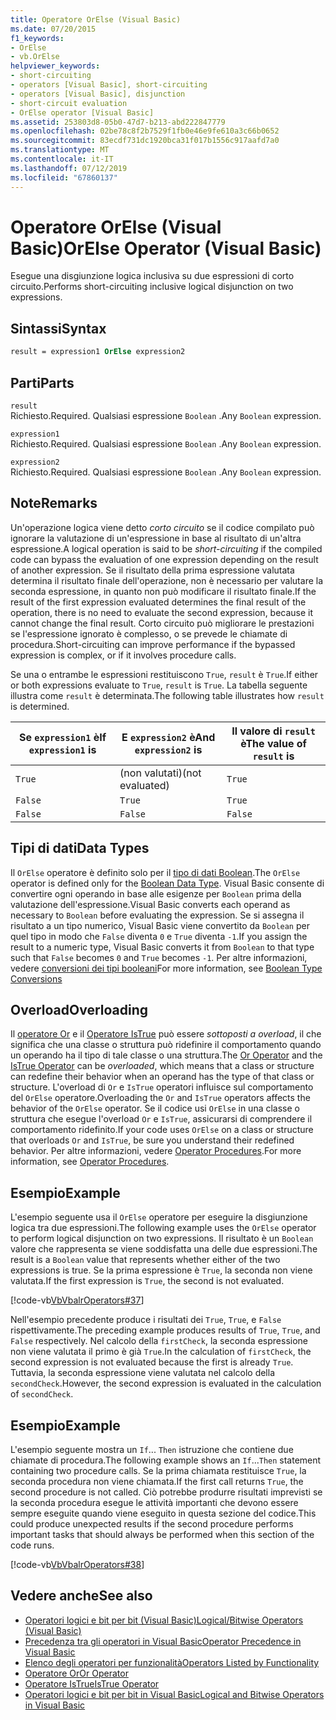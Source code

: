 ```yaml
---
title: Operatore OrElse (Visual Basic)
ms.date: 07/20/2015
f1_keywords:
- OrElse
- vb.OrElse
helpviewer_keywords:
- short-circuiting
- operators [Visual Basic], short-circuiting
- operators [Visual Basic], disjunction
- short-circuit evaluation
- OrElse operator [Visual Basic]
ms.assetid: 253803d8-05b0-47d7-b213-abd222847779
ms.openlocfilehash: 02be78c8f2b7529f1fb0e46e9fe610a3c66b0652
ms.sourcegitcommit: 83ecdf731dc1920bca31f017b1556c917aafd7a0
ms.translationtype: MT
ms.contentlocale: it-IT
ms.lasthandoff: 07/12/2019
ms.locfileid: "67860137"
---
```

# <a name="orelse-operator-visual-basic"></a><span data-ttu-id="b3def-102">Operatore OrElse (Visual Basic)</span><span class="sxs-lookup"><span data-stu-id="b3def-102">OrElse Operator (Visual Basic)</span></span>
<span data-ttu-id="b3def-103">Esegue una disgiunzione logica inclusiva su due espressioni di corto circuito.</span><span class="sxs-lookup"><span data-stu-id="b3def-103">Performs short-circuiting inclusive logical disjunction on two expressions.</span></span>  
  
## <a name="syntax"></a><span data-ttu-id="b3def-104">Sintassi</span><span class="sxs-lookup"><span data-stu-id="b3def-104">Syntax</span></span>  
  
```vb
result = expression1 OrElse expression2  
```  
  
## <a name="parts"></a><span data-ttu-id="b3def-105">Parti</span><span class="sxs-lookup"><span data-stu-id="b3def-105">Parts</span></span>  
 `result`  
 <span data-ttu-id="b3def-106">Richiesto.</span><span class="sxs-lookup"><span data-stu-id="b3def-106">Required.</span></span> <span data-ttu-id="b3def-107">Qualsiasi espressione `Boolean` .</span><span class="sxs-lookup"><span data-stu-id="b3def-107">Any `Boolean` expression.</span></span>  
  
 `expression1`  
 <span data-ttu-id="b3def-108">Richiesto.</span><span class="sxs-lookup"><span data-stu-id="b3def-108">Required.</span></span> <span data-ttu-id="b3def-109">Qualsiasi espressione `Boolean` .</span><span class="sxs-lookup"><span data-stu-id="b3def-109">Any `Boolean` expression.</span></span>  
  
 `expression2`  
 <span data-ttu-id="b3def-110">Richiesto.</span><span class="sxs-lookup"><span data-stu-id="b3def-110">Required.</span></span> <span data-ttu-id="b3def-111">Qualsiasi espressione `Boolean` .</span><span class="sxs-lookup"><span data-stu-id="b3def-111">Any `Boolean` expression.</span></span>  
  
## <a name="remarks"></a><span data-ttu-id="b3def-112">Note</span><span class="sxs-lookup"><span data-stu-id="b3def-112">Remarks</span></span>  
 <span data-ttu-id="b3def-113">Un'operazione logica viene detto *corto circuito* se il codice compilato può ignorare la valutazione di un'espressione in base al risultato di un'altra espressione.</span><span class="sxs-lookup"><span data-stu-id="b3def-113">A logical operation is said to be *short-circuiting* if the compiled code can bypass the evaluation of one expression depending on the result of another expression.</span></span> <span data-ttu-id="b3def-114">Se il risultato della prima espressione valutata determina il risultato finale dell'operazione, non è necessario per valutare la seconda espressione, in quanto non può modificare il risultato finale.</span><span class="sxs-lookup"><span data-stu-id="b3def-114">If the result of the first expression evaluated determines the final result of the operation, there is no need to evaluate the second expression, because it cannot change the final result.</span></span> <span data-ttu-id="b3def-115">Corto circuito può migliorare le prestazioni se l'espressione ignorato è complesso, o se prevede le chiamate di procedura.</span><span class="sxs-lookup"><span data-stu-id="b3def-115">Short-circuiting can improve performance if the bypassed expression is complex, or if it involves procedure calls.</span></span>  
  
 <span data-ttu-id="b3def-116">Se una o entrambe le espressioni restituiscono `True`, `result` è `True`.</span><span class="sxs-lookup"><span data-stu-id="b3def-116">If either or both expressions evaluate to `True`, `result` is `True`.</span></span> <span data-ttu-id="b3def-117">La tabella seguente illustra come `result` è determinata.</span><span class="sxs-lookup"><span data-stu-id="b3def-117">The following table illustrates how `result` is determined.</span></span>  
  
|<span data-ttu-id="b3def-118">Se `expression1` è</span><span class="sxs-lookup"><span data-stu-id="b3def-118">If `expression1` is</span></span>|<span data-ttu-id="b3def-119">E `expression2` è</span><span class="sxs-lookup"><span data-stu-id="b3def-119">And `expression2` is</span></span>|<span data-ttu-id="b3def-120">Il valore di `result` è</span><span class="sxs-lookup"><span data-stu-id="b3def-120">The value of `result` is</span></span>|  
|-------------------------|--------------------------|------------------------------|  
|`True`|<span data-ttu-id="b3def-121">(non valutati)</span><span class="sxs-lookup"><span data-stu-id="b3def-121">(not evaluated)</span></span>|`True`|  
|`False`|`True`|`True`|  
|`False`|`False`|`False`|  
  
## <a name="data-types"></a><span data-ttu-id="b3def-122">Tipi di dati</span><span class="sxs-lookup"><span data-stu-id="b3def-122">Data Types</span></span>  
 <span data-ttu-id="b3def-123">Il `OrElse` operatore è definito solo per il [tipo di dati Boolean](../../../visual-basic/language-reference/data-types/boolean-data-type.md).</span><span class="sxs-lookup"><span data-stu-id="b3def-123">The `OrElse` operator is defined only for the [Boolean Data Type](../../../visual-basic/language-reference/data-types/boolean-data-type.md).</span></span> <span data-ttu-id="b3def-124">Visual Basic consente di convertire ogni operando in base alle esigenze per `Boolean` prima della valutazione dell'espressione.</span><span class="sxs-lookup"><span data-stu-id="b3def-124">Visual Basic converts each operand as necessary to `Boolean` before evaluating the expression.</span></span> <span data-ttu-id="b3def-125">Se si assegna il risultato a un tipo numerico, Visual Basic viene convertito da `Boolean` per quel tipo in modo che `False` diventa `0` e `True` diventa `-1`.</span><span class="sxs-lookup"><span data-stu-id="b3def-125">If you assign the result to a numeric type, Visual Basic converts it from `Boolean` to that type such that `False` becomes `0` and `True` becomes `-1`.</span></span>
<span data-ttu-id="b3def-126">Per altre informazioni, vedere [conversioni dei tipi booleani](../data-types/boolean-data-type.md#type-conversions)</span><span class="sxs-lookup"><span data-stu-id="b3def-126">For more information, see [Boolean Type Conversions](../data-types/boolean-data-type.md#type-conversions)</span></span>
  
## <a name="overloading"></a><span data-ttu-id="b3def-127">Overload</span><span class="sxs-lookup"><span data-stu-id="b3def-127">Overloading</span></span>  
 <span data-ttu-id="b3def-128">Il [operatore Or](../../../visual-basic/language-reference/operators/or-operator.md) e il [Operatore IsTrue](../../../visual-basic/language-reference/operators/istrue-operator.md) può essere *sottoposti a overload*, il che significa che una classe o struttura può ridefinire il comportamento quando un operando ha il tipo di tale classe o una struttura.</span><span class="sxs-lookup"><span data-stu-id="b3def-128">The [Or Operator](../../../visual-basic/language-reference/operators/or-operator.md) and the [IsTrue Operator](../../../visual-basic/language-reference/operators/istrue-operator.md) can be *overloaded*, which means that a class or structure can redefine their behavior when an operand has the type of that class or structure.</span></span> <span data-ttu-id="b3def-129">L'overload di `Or` e `IsTrue` operatori influisce sul comportamento del `OrElse` operatore.</span><span class="sxs-lookup"><span data-stu-id="b3def-129">Overloading the `Or` and `IsTrue` operators affects the behavior of the `OrElse` operator.</span></span> <span data-ttu-id="b3def-130">Se il codice usi `OrElse` in una classe o struttura che esegue l'overload `Or` e `IsTrue`, assicurarsi di comprendere il comportamento ridefinito.</span><span class="sxs-lookup"><span data-stu-id="b3def-130">If your code uses `OrElse` on a class or structure that overloads `Or` and `IsTrue`, be sure you understand their redefined behavior.</span></span> <span data-ttu-id="b3def-131">Per altre informazioni, vedere [Operator Procedures](../../../visual-basic/programming-guide/language-features/procedures/operator-procedures.md).</span><span class="sxs-lookup"><span data-stu-id="b3def-131">For more information, see [Operator Procedures](../../../visual-basic/programming-guide/language-features/procedures/operator-procedures.md).</span></span>  
  
## <a name="example"></a><span data-ttu-id="b3def-132">Esempio</span><span class="sxs-lookup"><span data-stu-id="b3def-132">Example</span></span>  
 <span data-ttu-id="b3def-133">L'esempio seguente usa il `OrElse` operatore per eseguire la disgiunzione logica tra due espressioni.</span><span class="sxs-lookup"><span data-stu-id="b3def-133">The following example uses the `OrElse` operator to perform logical disjunction on two expressions.</span></span> <span data-ttu-id="b3def-134">Il risultato è un `Boolean` valore che rappresenta se viene soddisfatta una delle due espressioni.</span><span class="sxs-lookup"><span data-stu-id="b3def-134">The result is a `Boolean` value that represents whether either of the two expressions is true.</span></span> <span data-ttu-id="b3def-135">Se la prima espressione è `True`, la seconda non viene valutata.</span><span class="sxs-lookup"><span data-stu-id="b3def-135">If the first expression is `True`, the second is not evaluated.</span></span>  
  
 [!code-vb[VbVbalrOperators#37](~/samples/snippets/visualbasic/VS_Snippets_VBCSharp/VbVbalrOperators/VB/Class1.vb#37)]  
  
 <span data-ttu-id="b3def-136">Nell'esempio precedente produce i risultati dei `True`, `True`, e `False` rispettivamente.</span><span class="sxs-lookup"><span data-stu-id="b3def-136">The preceding example produces results of `True`, `True`, and `False` respectively.</span></span> <span data-ttu-id="b3def-137">Nel calcolo della `firstCheck`, la seconda espressione non viene valutata il primo è già `True`.</span><span class="sxs-lookup"><span data-stu-id="b3def-137">In the calculation of `firstCheck`, the second expression is not evaluated because the first is already `True`.</span></span> <span data-ttu-id="b3def-138">Tuttavia, la seconda espressione viene valutata nel calcolo della `secondCheck`.</span><span class="sxs-lookup"><span data-stu-id="b3def-138">However, the second expression is evaluated in the calculation of `secondCheck`.</span></span>  
  
## <a name="example"></a><span data-ttu-id="b3def-139">Esempio</span><span class="sxs-lookup"><span data-stu-id="b3def-139">Example</span></span>  
 <span data-ttu-id="b3def-140">L'esempio seguente mostra un `If`... `Then` istruzione che contiene due chiamate di procedura.</span><span class="sxs-lookup"><span data-stu-id="b3def-140">The following example shows an `If`...`Then` statement containing two procedure calls.</span></span> <span data-ttu-id="b3def-141">Se la prima chiamata restituisce `True`, la seconda procedura non viene chiamata.</span><span class="sxs-lookup"><span data-stu-id="b3def-141">If the first call returns `True`, the second procedure is not called.</span></span> <span data-ttu-id="b3def-142">Ciò potrebbe produrre risultati imprevisti se la seconda procedura esegue le attività importanti che devono essere sempre eseguite quando viene eseguito in questa sezione del codice.</span><span class="sxs-lookup"><span data-stu-id="b3def-142">This could produce unexpected results if the second procedure performs important tasks that should always be performed when this section of the code runs.</span></span>  
  
 [!code-vb[VbVbalrOperators#38](~/samples/snippets/visualbasic/VS_Snippets_VBCSharp/VbVbalrOperators/VB/Class1.vb#38)]  
  
## <a name="see-also"></a><span data-ttu-id="b3def-143">Vedere anche</span><span class="sxs-lookup"><span data-stu-id="b3def-143">See also</span></span>

- [<span data-ttu-id="b3def-144">Operatori logici e bit per bit (Visual Basic)</span><span class="sxs-lookup"><span data-stu-id="b3def-144">Logical/Bitwise Operators (Visual Basic)</span></span>](../../../visual-basic/language-reference/operators/logical-bitwise-operators.md)
- [<span data-ttu-id="b3def-145">Precedenza tra gli operatori in Visual Basic</span><span class="sxs-lookup"><span data-stu-id="b3def-145">Operator Precedence in Visual Basic</span></span>](../../../visual-basic/language-reference/operators/operator-precedence.md)
- [<span data-ttu-id="b3def-146">Elenco degli operatori per funzionalità</span><span class="sxs-lookup"><span data-stu-id="b3def-146">Operators Listed by Functionality</span></span>](../../../visual-basic/language-reference/operators/operators-listed-by-functionality.md)
- [<span data-ttu-id="b3def-147">Operatore Or</span><span class="sxs-lookup"><span data-stu-id="b3def-147">Or Operator</span></span>](../../../visual-basic/language-reference/operators/or-operator.md)
- [<span data-ttu-id="b3def-148">Operatore IsTrue</span><span class="sxs-lookup"><span data-stu-id="b3def-148">IsTrue Operator</span></span>](../../../visual-basic/language-reference/operators/istrue-operator.md)
- [<span data-ttu-id="b3def-149">Operatori logici e bit per bit in Visual Basic</span><span class="sxs-lookup"><span data-stu-id="b3def-149">Logical and Bitwise Operators in Visual Basic</span></span>](../../../visual-basic/programming-guide/language-features/operators-and-expressions/logical-and-bitwise-operators.md)
